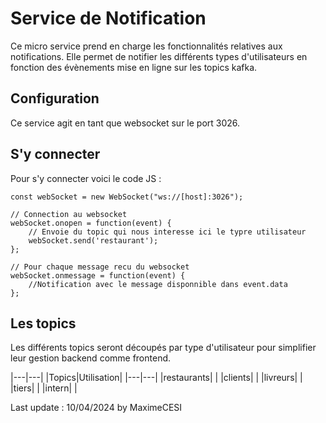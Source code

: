 # Service de Notification

Ce micro service prend en charge les fonctionnalités relatives aux notifications. Elle permet de notifier les différents types d'utilisateurs en fonction des évènements mise en ligne sur les topics kafka.

## Configuration
Ce service agit en tant que websocket sur le port 3026.

## S'y connecter
Pour s'y connecter voici le code JS :

```JS
const webSocket = new WebSocket("ws://[host]:3026");

// Connection au websocket
webSocket.onopen = function(event) {
    // Envoie du topic qui nous interesse ici le typre utilisateur
    webSocket.send('restaurant');
};

// Pour chaque message recu du websocket
webSocket.onmessage = function(event) {
    //Notification avec le message disponnible dans event.data
};
```

## Les topics
Les différents topics seront découpés par type d'utilisateur pour simplifier leur gestion backend comme frontend.

|---|---|
|Topics|Utilisation|
|---|---|
|restaurants| |
|clients| |
|livreurs| |
|tiers| |
|intern| |



Last update : 10/04/2024 by MaximeCESI